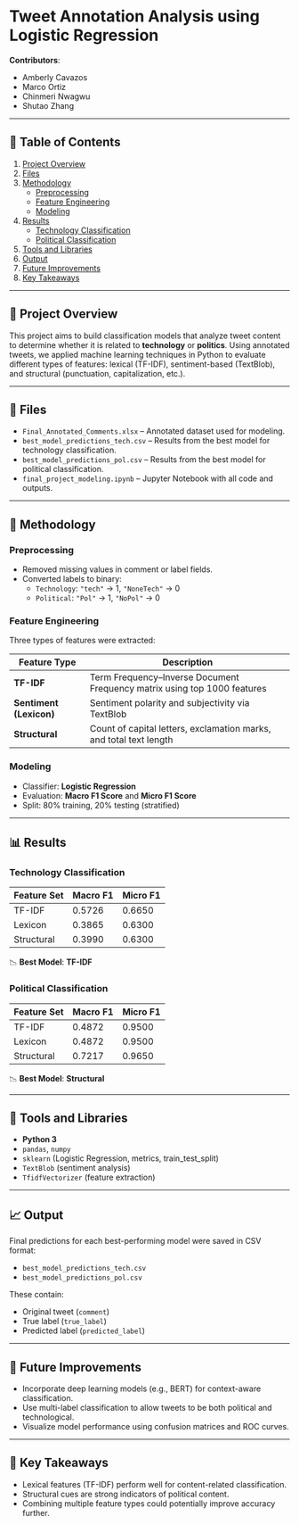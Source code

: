 # Tweet Annotation Analysis using Logistic Regression

**Contributors**:
- Amberly Cavazos  
- Marco Ortiz 
- Chinmeri Nwagwu  
- Shutao Zhang

---

## 📃 Table of Contents

1. [Project Overview](#-project-overview)
2. [Files](#-files)
3. [Methodology](#-methodology)
    - [Preprocessing](#preprocessing)
    - [Feature Engineering](#feature-engineering)
    - [Modeling](#modeling)
4. [Results](#-results)
    - [Technology Classification](#technology-classification)
    - [Political Classification](#political-classification)
5. [Tools and Libraries](#-tools-and-libraries)
6. [Output](#-output)
7. [Future Improvements](#-future-improvements)
8. [Key Takeaways](#-key-takeaways)

---

## 📝 Project Overview

This project aims to build classification models that analyze tweet content to determine whether it is related to **technology** or **politics**. Using annotated tweets, we applied machine learning techniques in Python to evaluate different types of features: lexical (TF-IDF), sentiment-based (TextBlob), and structural (punctuation, capitalization, etc.).

---

## 📁 Files

- `Final_Annotated_Comments.xlsx` – Annotated dataset used for modeling.
- `best_model_predictions_tech.csv` – Results from the best model for technology classification.
- `best_model_predictions_pol.csv` – Results from the best model for political classification.
- `final_project_modeling.ipynb` – Jupyter Notebook with all code and outputs.

---

## 🧪 Methodology

### Preprocessing

- Removed missing values in comment or label fields.
- Converted labels to binary:
  - `Technology`: `"tech"` → 1, `"NoneTech"` → 0  
  - `Political`: `"Pol"` → 1, `"NoPol"` → 0

### Feature Engineering

Three types of features were extracted:

| Feature Type | Description |
|--------------|-------------|
| **TF-IDF** | Term Frequency–Inverse Document Frequency matrix using top 1000 features |
| **Sentiment (Lexicon)** | Sentiment polarity and subjectivity via TextBlob |
| **Structural** | Count of capital letters, exclamation marks, and total text length |

### Modeling

- Classifier: **Logistic Regression**
- Evaluation: **Macro F1 Score** and **Micro F1 Score**
- Split: 80% training, 20% testing (stratified)

---

## 📊 Results

### Technology Classification

| Feature Set  | Macro F1 | Micro F1 |
|--------------|----------|----------|
| TF-IDF       | 0.5726   | 0.6650   |
| Lexicon      | 0.3865   | 0.6300   |
| Structural   | 0.3990   | 0.6300   |

📉 **Best Model**: **TF-IDF**

### Political Classification

| Feature Set  | Macro F1 | Micro F1 |
|--------------|----------|----------|
| TF-IDF       | 0.4872   | 0.9500   |
| Lexicon      | 0.4872   | 0.9500   |
| Structural   | 0.7217   | 0.9650   |

📉 **Best Model**: **Structural**

---

## 🔧 Tools and Libraries

- **Python 3**
- `pandas`, `numpy`
- `sklearn` (Logistic Regression, metrics, train_test_split)
- `TextBlob` (sentiment analysis)
- `TfidfVectorizer` (feature extraction)

---

## 📈 Output

Final predictions for each best-performing model were saved in CSV format:
- `best_model_predictions_tech.csv`
- `best_model_predictions_pol.csv`

These contain:
- Original tweet (`comment`)
- True label (`true_label`)
- Predicted label (`predicted_label`)

---

## 🚀 Future Improvements

- Incorporate deep learning models (e.g., BERT) for context-aware classification.
- Use multi-label classification to allow tweets to be both political and technological.
- Visualize model performance using confusion matrices and ROC curves.

---

## 🧠 Key Takeaways

- Lexical features (TF-IDF) perform well for content-related classification.
- Structural cues are strong indicators of political content.
- Combining multiple feature types could potentially improve accuracy further.
